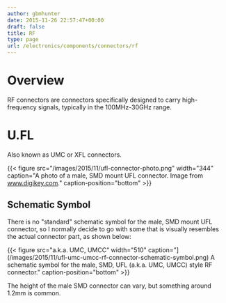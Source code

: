 ```yaml
---
author: gbmhunter
date: 2015-11-26 22:57:47+00:00
draft: false
title: RF
type: page
url: /electronics/components/connectors/rf
---
```


# Overview

RF connectors are connectors specifically designed to carry high-frequency signals, typically in the 100MHz-30GHz range.

# U.FL

Also known as UMC or XFL connectors.

{{< figure src="/images/2015/11/ufl-connector-photo.png" width="344" caption="A photo of a male, SMD mount UFL connector. Image from www.digikey.com." caption-position="bottom" >}}

## Schematic Symbol

There is no "standard" schematic symbol for the male, SMD mount UFL connector, so I normally decide to go with some that is visually resembles the actual connector part, as shown below:

{{< figure src="a.k.a. UMC, UMCC" width="510" caption="](/images/2015/11/ufl-umc-umcc-rf-connector-schematic-symbol.png) A schematic symbol for the male, SMD, UFL (a.k.a. UMC, UMCC) style RF connector." caption-position="bottom" >}}

The height of the male SMD connector can vary, but something around 1.2mm is common.
